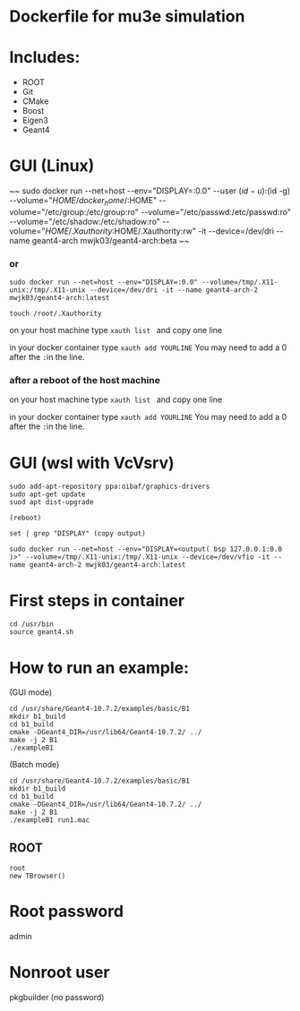 # Dockerfile for mu3e simulation

# Includes:
- ROOT
- Git
- CMake
- Boost
- Eigen3
- Geant4


# GUI (Linux)
~~
sudo docker run --net=host --env="DISPLAY=:0.0" --user $(id -u):$(id -g) --volume="$HOME/docker_home/:$HOME" --volume="/etc/group:/etc/group:ro" --volume="/etc/passwd:/etc/passwd:ro" --volume="/etc/shadow:/etc/shadow:ro" --volume="$HOME/.Xauthority:$HOME/.Xauthority:rw" -it --device=/dev/dri --name geant4-arch mwjk03/geant4-arch:beta
~~
### or
```
sudo docker run --net=host --env="DISPLAY=:0.0" --volume=/tmp/.X11-unix:/tmp/.X11-unix --device=/dev/dri -it --name geant4-arch-2 mwjk03/geant4-arch:latest

touch /root/.Xauthority
```
on your host machine type ```xauth list ``` and copy one line

in your docker container type ```xauth add YOURLINE``` You may need to add a 0 after the `:`in the line.
### after a reboot of the host machine

on your host machine type ```xauth list ``` and copy one line

in your docker container type ```xauth add YOURLINE``` You may need to add a 0 after the `:`in the line.


# GUI (wsl with VcVsrv)
```
sudo add-apt-repository ppa:oibaf/graphics-drivers
sudo apt-get update
suod apt dist-upgrade

(reboot)

set | grep "DISPLAY" (copy output)

sudo docker run --net=host --env="DISPLAY=<output( bsp 127.0.0.1:0.0 )>" --volume=/tmp/.X11-unix:/tmp/.X11-unix --device=/dev/vfio -it --name geant4-arch-2 mwjk03/geant4-arch:latest
```

# First steps in container

```
cd /usr/bin
source geant4.sh

```

# How to run an example:
(GUI mode)
```
cd /usr/share/Geant4-10.7.2/examples/basic/B1
mkdir b1_build
cd b1_build
cmake -DGeant4_DIR=/usr/lib64/Geant4-10.7.2/ ../
make -j 2 B1
./exampleB1
```
(Batch mode)
```
cd /usr/share/Geant4-10.7.2/examples/basic/B1
mkdir b1_build
cd b1_build
cmake -DGeant4_DIR=/usr/lib64/Geant4-10.7.2/ ../
make -j 2 B1
./exampleB1 run1.mac
```
## ROOT
```
root
new TBrowser()
```

# Root password
admin

# Nonroot user
pkgbuilder (no password)